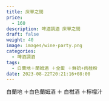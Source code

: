 ```yaml
---
title: 床單之間
price:
  - 160
description: 啤酒調酒 床單之間
draft: false
weight: 40
image: images/wine-party.png
categories:
  - 啤酒調酒
tags:
  - 白蘭地＋蘭姆酒 ＋全蛋 ＋鮮奶+肉桂粉
date: 2023-08-22T20:21:16+08:00
---
```

白蘭地 ＋白色蘭姆酒 ＋ 白柑酒 ＋檸檬汁